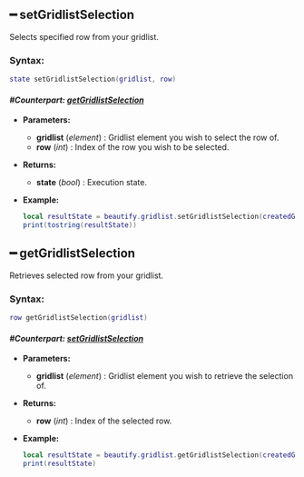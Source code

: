 

## ━ setGridlistSelection

Selects specified row from your gridlist.

### **Syntax:**

```lua
state setGridlistSelection(gridlist, row)
```

#### _**\#Counterpart:**_ [_**getGridlistSelection**_](https://github.com/OvileAmriam/MTA-Beautify-Library/wiki/Gridlist#-getGridlistSelection)

* **Parameters:**
  * **gridlist** \(_element_\) : Gridlist element you wish to select the row of.
  * **row** \(_int_\) : Index of the row you wish to be selected.
* **Returns:**
  * **state** \(_bool_\) : Execution state.
* **Example:**

  ```lua
  local resultState = beautify.gridlist.setGridlistSelection(createdGridlist, 1)
  print(tostring(resultState))
  ```

## ━ getGridlistSelection

Retrieves selected row from your gridlist.

### **Syntax:**

```lua
row getGridlistSelection(gridlist)
```

#### _**\#Counterpart:**_ [_**setGridlistSelection**_](https://github.com/OvileAmriam/MTA-Beautify-Library/wiki/Gridlist#-setGridlistSelection)

* **Parameters:**
  * **gridlist** \(_element_\) : Gridlist element you wish to retrieve the selection of.
* **Returns:**
  * **row** \(_int_\) : Index of the selected row.
* **Example:**

  ```lua
  local resultState = beautify.gridlist.getGridlistSelection(createdGridlist)
  print(resultState)
  ```

